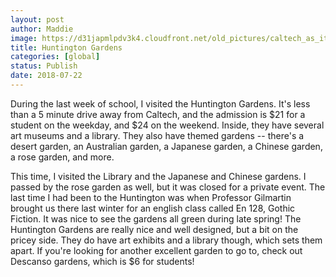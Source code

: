 ```yaml
---
layout: post
author: Maddie
image: https://d31japmlpdv3k4.cloudfront.net/old_pictures/caltech_as_it_happens/6a0105349b8251970b022ad39b05b5200b.jpg
title: Huntington Gardens
categories: [global]
status: Publish
date: 2018-07-22
---
```


During the last week of school, I visited the Huntington Gardens. It's less than a 5 minute drive away from Caltech, and the admission is $21 for a student on the weekday, and $24 on the weekend. Inside, they have several art museums and a library. They also have themed gardens -- there's a desert garden, an Australian garden, a Japanese garden, a Chinese garden, a rose garden, and more.

This time, I visited the Library and the Japanese and Chinese gardens. I passed by the rose garden as well, but it was closed for a private event. The last time I had been to the Huntington was when Professor Gilmartin brought us there last winter for an english class called En 128, Gothic Fiction. It was nice to see the gardens all green during late spring!
The Huntington Gardens are really nice and well designed, but a bit on the pricey side. They do have art exhibits and a library though, which sets them apart. If you're looking for another excellent garden to go to, check out Descanso gardens, which is $6 for students!

